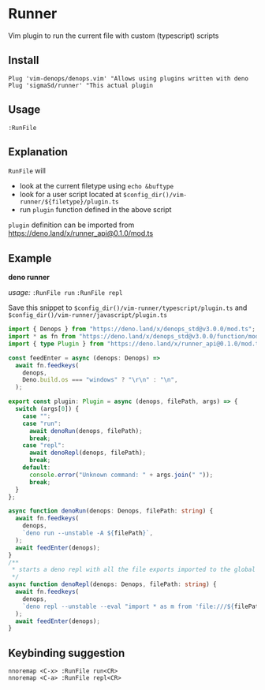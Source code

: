# Runner

Vim plugin to run the current file with custom (typescript) scripts

## Install

```vim
Plug 'vim-denops/denops.vim' "Allows using plugins written with deno
Plug 'sigmaSd/runner' "This actual plugin
```

## Usage

`:RunFile`

## Explanation

`RunFile` will

- look at the current filetype using `echo &buftype`
- look for a user script located at
  `$config_dir()/vim-runner/${filetype}/plugin.ts`
- run `plugin` function defined in the above script

`plugin` definition can be imported from
https://deno.land/x/runner_api@0.1.0/mod.ts

## Example

**deno runner**

_usage:_ `:RunFile run` `:RunFile repl`

Save this snippet to `$config_dir()/vim-runner/typescript/plugin.ts` and
`$config_dir()/vim-runner/javascript/plugin.ts`

```ts
import { Denops } from "https://deno.land/x/denops_std@v3.0.0/mod.ts";
import * as fn from "https://deno.land/x/denops_std@v3.0.0/function/mod.ts";
import { type Plugin } from "https://deno.land/x/runner_api@0.1.0/mod.ts";

const feedEnter = async (denops: Denops) =>
  await fn.feedkeys(
    denops,
    Deno.build.os === "windows" ? "\r\n" : "\n",
  );

export const plugin: Plugin = async (denops, filePath, args) => {
  switch (args[0]) {
    case "":
    case "run":
      await denoRun(denops, filePath);
      break;
    case "repl":
      await denoRepl(denops, filePath);
      break;
    default:
      console.error("Unknown command: " + args.join(" "));
      break;
  }
};

async function denoRun(denops: Denops, filePath: string) {
  await fn.feedkeys(
    denops,
    `deno run --unstable -A ${filePath}`,
  );
  await feedEnter(denops);
}
/**
 * starts a deno repl with all the file exports imported to the global scope
 */
async function denoRepl(denops: Denops, filePath: string) {
  await fn.feedkeys(
    denops,
    `deno repl --unstable --eval "import * as m from 'file:///${filePath}';Object.entries(m).forEach(e=>window[e[0]]=e[1])"`,
  );
  await feedEnter(denops);
}
```

## Keybinding suggestion

```vim
nnoremap <C-x> :RunFile run<CR>
nnoremap <C-a> :RunFile repl<CR>
```
